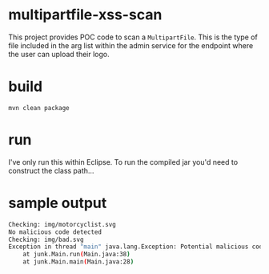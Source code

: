 # multipartfile-xss-scan
This project provides POC code to scan a `MultipartFile`. This is the type of file included in the arg list within the admin service for the endpoint where the user can upload their logo.

# build
`mvn clean package`

# run
I've only run this within Eclipse. To run the compiled jar you'd need to construct the class path…

# sample output
```bash
Checking: img/motorcyclist.svg
No malicious code detected
Checking: img/bad.svg
Exception in thread "main" java.lang.Exception: Potential malicious code detected…
	at junk.Main.run(Main.java:38)
	at junk.Main.main(Main.java:28)
```
